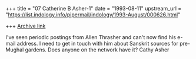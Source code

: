 +++
title = "07 Catherine B Asher-1"
date = "1993-08-11"
upstream_url = "https://list.indology.info/pipermail/indology/1993-August/000626.html"

+++
[Archive link](https://list.indology.info/pipermail/indology/1993-August/000626.html)

I've seen periodic postings from Allen Thrasher and can't now find his
e-mail address.  I need to get in touch with him about Sanskrit sources
for pre-Mughal gardens.  Does anyone on the network have it?  Cathy Asher







